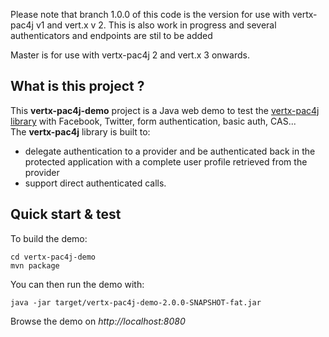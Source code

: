 Please note that branch 1.0.0 of this code is the version for use with vertx-pac4j v1 and vert.x v 2.
This is also work in progress and several authenticators and endpoints are stil to be added

Master is for use with vertx-pac4j 2 and vert.x 3 onwards.

## What is this project ?

This **vertx-pac4j-demo** project is a Java web demo to test the [vertx-pac4j library](https://github.com/pac4j/vertx-pac4j) with Facebook, Twitter, form authentication, basic auth, CAS...  
The **vertx-pac4j** library is built to:

- delegate authentication to a provider and be authenticated back in the protected application with a complete user profile retrieved from the provider
- support direct authenticated calls.


## Quick start & test

To build the demo:

    cd vertx-pac4j-demo
    mvn package

You can then run the demo with:

    java -jar target/vertx-pac4j-demo-2.0.0-SNAPSHOT-fat.jar

Browse the demo on *http://localhost:8080*
